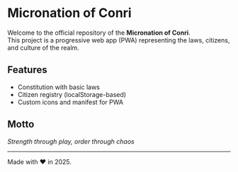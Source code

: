 # Micronation of Conri

Welcome to the official repository of the **Micronation of Conri**.  
This project is a progressive web app (PWA) representing the laws, citizens, and culture of the realm.

## Features
- Constitution with basic laws
- Citizen registry (localStorage-based)
- Custom icons and manifest for PWA

## Motto
*Strength through play, order through chaos*

---

Made with ❤️ in 2025.
